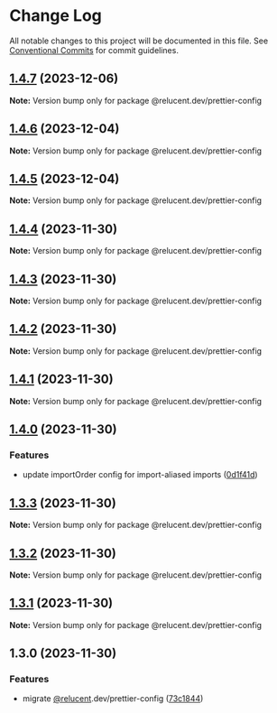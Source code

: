 # Change Log

All notable changes to this project will be documented in this file.
See [Conventional Commits](https://conventionalcommits.org) for commit guidelines.

## [1.4.7](https://github.com/RelucentDev/governance/compare/@relucent.dev/prettier-config@1.4.6...@relucent.dev/prettier-config@1.4.7) (2023-12-06)

**Note:** Version bump only for package @relucent.dev/prettier-config

## [1.4.6](https://github.com/RelucentDev/governance/compare/@relucent.dev/prettier-config@1.4.5...@relucent.dev/prettier-config@1.4.6) (2023-12-04)

**Note:** Version bump only for package @relucent.dev/prettier-config

## [1.4.5](https://github.com/RelucentDev/governance/compare/@relucent.dev/prettier-config@1.4.4...@relucent.dev/prettier-config@1.4.5) (2023-12-04)

**Note:** Version bump only for package @relucent.dev/prettier-config

## [1.4.4](https://github.com/RelucentDev/governance/compare/@relucent.dev/prettier-config@1.4.3...@relucent.dev/prettier-config@1.4.4) (2023-11-30)

**Note:** Version bump only for package @relucent.dev/prettier-config

## [1.4.3](https://github.com/RelucentDev/governance/compare/@relucent.dev/prettier-config@1.4.2...@relucent.dev/prettier-config@1.4.3) (2023-11-30)

**Note:** Version bump only for package @relucent.dev/prettier-config

## [1.4.2](https://github.com/RelucentDev/governance/compare/@relucent.dev/prettier-config@1.4.1...@relucent.dev/prettier-config@1.4.2) (2023-11-30)

**Note:** Version bump only for package @relucent.dev/prettier-config

## [1.4.1](https://github.com/RelucentDev/governance/compare/@relucent.dev/prettier-config@1.4.0...@relucent.dev/prettier-config@1.4.1) (2023-11-30)

**Note:** Version bump only for package @relucent.dev/prettier-config

## [1.4.0](https://github.com/RelucentDev/governance/compare/@relucent.dev/prettier-config@1.3.3...@relucent.dev/prettier-config@1.4.0) (2023-11-30)

### Features

- update importOrder config for import-aliased imports ([0d1f41d](https://github.com/RelucentDev/governance-shared/commit/0d1f41df82d82b15dd3ce8fd83eee3c90b722d37))

## [1.3.3](https://github.com/RelucentDev/governance/compare/@relucent.dev/prettier-config@1.3.2...@relucent.dev/prettier-config@1.3.3) (2023-11-30)

**Note:** Version bump only for package @relucent.dev/prettier-config

## [1.3.2](https://github.com/RelucentDev/governance/compare/@relucent.dev/prettier-config@1.3.1...@relucent.dev/prettier-config@1.3.2) (2023-11-30)

**Note:** Version bump only for package @relucent.dev/prettier-config

## [1.3.1](https://github.com/RelucentDev/governance/compare/@relucent.dev/prettier-config@1.3.0...@relucent.dev/prettier-config@1.3.1) (2023-11-30)

**Note:** Version bump only for package @relucent.dev/prettier-config

## 1.3.0 (2023-11-30)

### Features

- migrate [@relucent](https://github.com/relucent).dev/prettier-config ([73c1844](https://github.com/RelucentDev/relucent-pkg/commit/73c1844648e8b71379cf5e9116bab03d1f9a0508))
